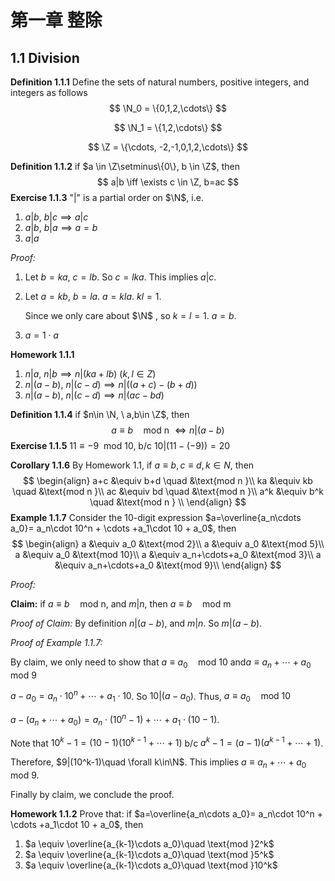 # 第一章 整除

## 1.1 Division

**Definition 1.1.1** Define the sets of natural numbers, positive integers, and integers as follows
$$
\N_0 = \{0,1,2,\cdots\}
$$

$$
\N_1 = \{1,2,\cdots\}
$$

$$
\Z = \{\cdots, -2,-1,0,1,2,\cdots\}
$$

**Definition 1.1.2** if $a \in \Z\setminus\{0\}, b \in \Z$, then 
$$
a|b \iff \exists c \in \Z, b=ac
$$
**Exercise 1.1.3** "|" is a partial order on $\N$, i.e.

1. $a|b,\ b|c \implies a|c$
2. $a|b,\ b|a \implies a=b$
3. $a|a$

*Proof:* 

1. Let $b=ka,\ c=lb$. So $c=lka$.  This implies $a|c$.

2. Let $a=kb,\ b=la$. $a=kla$. $kl=1$. 

   Since we only care about $\N$ , so $k=l=1$. $a=b$.

3. $a=1\cdot a$

**Homework 1.1.1**

1. $n|a,\ n|b\implies n|(ka+lb)$  ($k,l \in Z$)
2. $n|(a-b),\ n|(c-d)\implies n|((a+c)-(b+d))$
3. $n|(a-b),\  n|(c-d) \implies n|(ac-bd)$

**Definition 1.1.4** if $n\in \N, \ a,b\in \Z$, then
$$
a \equiv b \quad  \text{mod n } \iff n|(a-b)
$$
**Exercise 1.1.5** $11\equiv -9 \ \ \text{mod 10}$, b/c  $10|(11-(-9))=20$

**Corollary 1.1.6** By Homework 1.1, $\text{if }a \equiv b, c\equiv d, k\in N$, then
$$
\begin{align}
 a+c &\equiv b+d \quad  &\text{mod n }\\
 ka &\equiv kb \quad  &\text{mod n }\\
  ac &\equiv bd \quad  &\text{mod n }\\
 a^k &\equiv b^k \quad  &\text{mod n } \\
\end{align}
$$
**Example 1.1.7** Consider the 10-digit expression $a=\overline{a_n\cdots a_0}= a_n\cdot 10^n + \cdots +a_1\cdot 10 + a_0$, then
$$
\begin{align}
a &\equiv a_0 &\text{mod 2}\\
a &\equiv a_0 &\text{mod 5}\\
a &\equiv a_0 &\text{mod 10}\\
a &\equiv a_n+\cdots+a_0 &\text{mod 3}\\
a &\equiv a_n+\cdots+a_0 &\text{mod 9}\\
\end{align}
$$

*Proof:*

**Claim:** if $a \equiv b \quad\text{mod n}$, and $m|n$, then $a \equiv b \quad\text{mod m}$

*Proof of Claim:*  By definition $n|(a-b)$, and $m|n$. So $m|(a-b)$.

*Proof of Example 1.1.7:*

By claim, we only need to show that $a\equiv a_0\quad\text{mod 10}$ and$a\equiv a_n+\cdots+a_0\quad\text{mod 9}$ 

$a-a_0=a_n\cdot 10^n + \cdots +a_1\cdot 10$. So $10|(a-a_0)$. Thus, $a\equiv a_0 \quad\text{mod 10}$

$a-(a_n+\cdots+a_0)=a_n\cdot(10^n-1) + \cdots +a_1\cdot (10-1)$. 

Note that $10^k -1=(10-1)(10^{k-1}+\cdots+1)$ b/c $a^k -1 =(a-1)(a^{k-1}+\cdots+1)$.

Therefore, $9|(10^k-1)\quad \forall k\in\N$. This implies $a\equiv a_n+\cdots+a_0\quad\text{mod 9}$.

Finally by claim, we conclude the proof.

**Homework 1.1.2** Prove that: if $a=\overline{a_n\cdots a_0}= a_n\cdot 10^n + \cdots +a_1\cdot 10 + a_0$, then

1. $a \equiv \overline{a_{k-1}\cdots a_0}\quad \text{mod }2^k$
2. $a \equiv \overline{a_{k-1}\cdots a_0}\quad \text{mod }5^k$
3. $a \equiv \overline{a_{k-1}\cdots a_0}\quad \text{mod }10^k$


